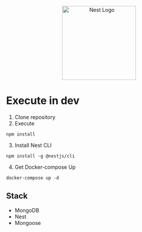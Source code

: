 <p align="center">
  <a href="http://nestjs.com/" target="blank"><img src="https://nestjs.com/img/logo-small.svg" width="200" alt="Nest Logo" /></a>
</p>

# Execute in dev

1. Clone repository
2. Execute
```
npm install
```
3. Install Nest CLI
```
npm install -g @nestjs/cli
```
4. Get Docker-compose Up
```
docker-compose up -d
```


## Stack
* MongoDB
* Nest
* Mongoose